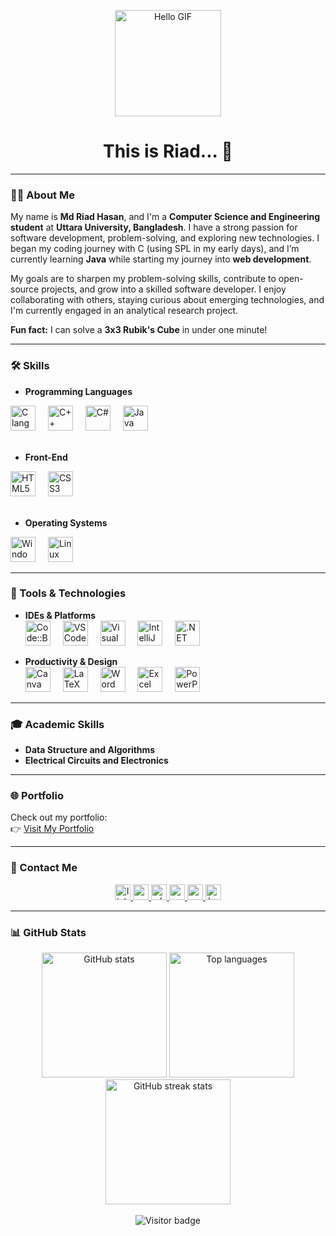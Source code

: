 <p align="center">
  <img src="https://media.giphy.com/media/3o7TKGAJ7CLp95cNI4/giphy.gif" height="170" alt="Hello GIF">
</p>

<h1 align="center">This is Riad... 👋</h1>

---

### 👨‍🎓 About Me  

My name is **Md Riad Hasan**, and I'm a **Computer Science and Engineering student** at **Uttara University, Bangladesh**. I have a strong passion for software development, problem-solving, and exploring new technologies. I began my coding journey with C (using SPL in my early days), and I’m currently learning **Java** while starting my journey into **web development**.

My goals are to sharpen my problem-solving skills, contribute to open-source projects, and grow into a skilled software developer. I enjoy collaborating with others, staying curious about emerging technologies, and I'm currently engaged in an analytical research project.

**Fun fact:** I can solve a **3x3 Rubik's Cube** in under one minute!

---

### 🛠️ Skills  

- **Programming Languages**
<div align="left">
  <img src="https://cdn.jsdelivr.net/gh/devicons/devicon/icons/c/c-original.svg" height="40" alt="C language icon" />
  <img width="12" />
  <img src="https://cdn.jsdelivr.net/gh/devicons/devicon/icons/cplusplus/cplusplus-original.svg" height="40" alt="C++" />
  <img width="12" />
  <img src="https://cdn.jsdelivr.net/gh/devicons/devicon/icons/csharp/csharp-original.svg" height="40" alt="C#" />
  <img width="12" />
  <img src="https://cdn.jsdelivr.net/gh/devicons/devicon/icons/java/java-original.svg" height="40" alt="Java" />
</div>
<br>

- **Front-End**
<div align="left">
  <img src="https://cdn.jsdelivr.net/gh/devicons/devicon/icons/html5/html5-original.svg" height="40" alt="HTML5" />
  <img width="12" />
  <img src="https://cdn.jsdelivr.net/gh/devicons/devicon/icons/css3/css3-original.svg" height="40" alt="CSS3" />
</div>
<br>

- **Operating Systems** 
<div align="left">
  <img src="https://cdn.jsdelivr.net/gh/devicons/devicon/icons/windows8/windows8-original.svg" height="40" alt="Windows" />
  <img width="12" />
  <img src="https://cdn.jsdelivr.net/gh/devicons/devicon/icons/linux/linux-original.svg" height="40" alt="Linux" />
</div>

---

### 🧰 Tools & Technologies  

- **IDEs & Platforms**  
  <img src="https://img.icons8.com/fluency/48/000000/code-blocks.png" height="40" alt="Code::Blocks" /> 
  <img width="12" />
  <img src="https://cdn.jsdelivr.net/gh/devicons/devicon/icons/vscode/vscode-original.svg" height="40" alt="VS Code" />
  <img width="12" />
  <img src="https://cdn.jsdelivr.net/gh/devicons/devicon/icons/visualstudio/visualstudio-plain.svg" height="40" alt="Visual Studio" />
  <img width="12" />
  <img src="https://cdn.jsdelivr.net/gh/devicons/devicon/icons/intellij/intellij-original.svg" height="40" alt="IntelliJ" />
  <img width="12" />
  <img src="https://cdn.jsdelivr.net/gh/devicons/devicon/icons/dot-net/dot-net-original.svg" height="40" alt=".NET" />

- **Productivity & Design**  
  <img src="https://cdn.jsdelivr.net/gh/devicons/devicon/icons/canva/canva-original.svg" height="40" alt="Canva" />
  <img width="12" />
  <img src="https://cdn.jsdelivr.net/gh/devicons/devicon/icons/latex/latex-original.svg" height="40" alt="LaTeX" />
  <img width="12" />
  <img src="https://img.icons8.com/color/48/000000/microsoft-word-2019.png" height="40" alt="Word" />
  <img width="12" />
  <img src="https://img.icons8.com/color/48/000000/microsoft-excel-2019--v1.png" height="40" alt="Excel" />
  <img width="12" />
  <img src="https://img.icons8.com/color/48/000000/microsoft-powerpoint-2019.png" height="40" alt="PowerPoint" />

---

### 🎓 Academic Skills

- **Data Structure and Algorithms** 
- **Electrical Circuits and Electronics** 

---

### 🌐 Portfolio  

Check out my portfolio:  
👉 [Visit My Portfolio](https://www.mrh-portfolio.pages.dev)

---

### 📩 Contact Me  

<div align="center">
  <a href="https://www.linkedin.com/in/404mrh/" target="_blank" rel="noopener noreferrer">
    <img src="https://img.shields.io/static/v1?message=LinkedIn&logo=linkedin&label=&color=0077B5&logoColor=white&labelColor=&style=for-the-badge" height="25" alt="linkedin logo" />
  </a>
  <a href="mailto:mdriadhasan2003@gmail.com" target="_blank" rel="noopener noreferrer">
    <img src="https://img.shields.io/static/v1?message=Gmail&logo=gmail&label=&color=D14836&logoColor=white&labelColor=&style=for-the-badge" height="25" alt="gmail logo" />
  </a>
  <a href="https://wa.me/8801843479599" target="_blank" rel="noopener noreferrer">
    <img src="https://img.shields.io/static/v1?message=Whatsapp&logo=whatsapp&label=&color=25D366&logoColor=white&labelColor=&style=for-the-badge" height="25" alt="whatsapp logo" />
  </a>
  <a href="https://www.youtube.com/@BriefClipswithRiad" target="_blank" rel="noopener noreferrer">
    <img src="https://img.shields.io/static/v1?message=Youtube&logo=youtube&label=&color=FF0000&logoColor=white&labelColor=&style=for-the-badge" height="25" alt="youtube logo" />
  </a> 
  <a href="https://codeforces.com/profile/mrh_404" target="_blank" rel="noopener noreferrer">
    <img src="https://img.shields.io/static/v1?message=Codeforces&logo=codeforces&label=&color=1F8ACB&logoColor=white&labelColor=&style=for-the-badge" height="25" alt="codeforces logo" />
  </a>
  <a href="https://www.hackerrank.com/mrh404" target="_blank" rel="noopener noreferrer">
    <img src="https://img.shields.io/static/v1?message=HackerRank&logo=hackerrank&label=&color=2EC866&logoColor=white&labelColor=&style=for-the-badge" height="25" alt="hackerrank logo" />
  </a>
</div>

---

### 📊 GitHub Stats  

<div align="center">
  <img src="https://github-readme-stats.vercel.app/api?username=Mrh-Script&show_icons=true&theme=radical&hide_border=false&count_private=true" height="200" alt="GitHub stats" />
  <img src="https://github-readme-stats.vercel.app/api/top-langs/?username=Mrh-Script&layout=compact&theme=radical&hide_border=false" height="200" alt="Top languages" />
  <img src="https://streak-stats.demolab.com/?user=Mrh-Script&theme=radical&hide_border=false" height="200" alt="GitHub streak stats" />
</div>

<br/>

<div align="center">
  <img src="https://visitor-badge.laobi.icu/badge?page_id=Mrh-Script.Mrh-Script" alt="Visitor badge"/>
</div>
